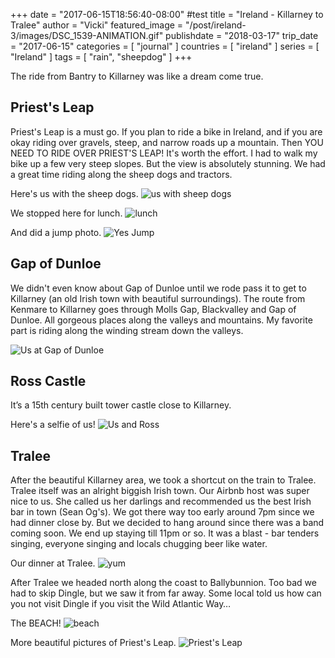 +++
date = "2017-06-15T18:56:40-08:00" #test
title = "Ireland - Killarney to Tralee"
author = "Vicki"
featured_image = "/post/ireland-3/images/DSC_1539-ANIMATION.gif"
publishdate = "2018-03-17"
trip_date = "2017-06-15"
categories = [ "journal" ]
countries = [ "ireland" ]
series = [ "Ireland" ]
tags = [ "rain", "sheepdog" ]
+++

The ride from Bantry to Killarney was like a dream come true.  <!--more-->

## Priest's Leap

Priest's Leap is a must go. If you plan to ride a bike in Ireland, and if you are okay riding over gravels, steep, and narrow roads up a mountain. Then YOU NEED TO RIDE OVER PRIEST'S LEAP! It's worth the effort. I had to walk my bike up a few very steep slopes. But the view is absolutely stunning. We had a great time riding along the sheep dogs and tractors. 

Here's us with the sheep dogs. 
![us with sheep dogs](images/DSC_1539-ANIMATION.gif)

We stopped here for lunch.
![lunch](images/DSC_1566.jpg)

And did a jump photo.
![Yes Jump](images/DSC_1577.jpg)

## Gap of Dunloe

We didn't even know about Gap of Dunloe until we rode pass it to get to Killarney (an old Irish town with beautiful surroundings). The route from Kenmare to Killarney goes through Molls Gap, Blackvalley and Gap of Dunloe. All gorgeous places along the valleys and mountains. My favorite part is riding along the winding stream down the valleys. 

![Us at Gap of Dunloe](images/DSC_1620.jpg)

## Ross Castle 

It’s a 15th century built tower castle close to Killarney.

Here's a selfie of us! 
![Us and Ross](images/DSC_1651.jpg)

## Tralee

After the beautiful Killarney area, we took a shortcut on the train to Tralee. Tralee itself was an alright biggish Irish town. Our Airbnb host was super nice to us. She called us her darlings and recommended us the best Irish bar in town (Sean Og's). We got there way too early around 7pm since we had dinner close by. But we decided to hang around since there was a band coming soon. We end up staying till 11pm or so.  It was a blast - bar tenders singing, everyone singing and locals chugging beer like water. 

Our dinner at Tralee. 
![yum](images/IMG_0808.jpg)

After Tralee we headed north along the coast to Ballybunnion. Too bad we had to skip Dingle, but we saw it from far away. Some local told us how can you not visit Dingle if you visit the Wild Atlantic Way…

The BEACH! 
![beach](images/IMG_0825.jpg)

More beautiful pictures of Priest's Leap.
![Priest's Leap](images/IMG_0739.jpg)
